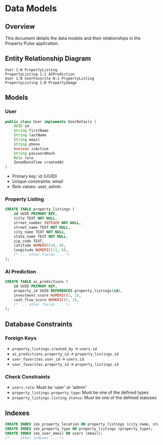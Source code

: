 # Data Models

## Overview

This document details the data models and their relationships in the Property Pulse application.

## Entity Relationship Diagram

```
User 1:N PropertyListing
PropertyListing 1:1 AIPrediction
User 1:N UserFavorite N:1 PropertyListing
PropertyListing 1:N PropertyImage
```

## Models

### User

```java
public class User implements UserDetails {
    UUID id
    String firstName
    String lastName
    String email
    String phone
    boolean isActive
    String passwordHash
    Role role
    ZonedDateTime createdAt
}
```

- Primary key: id (UUID)
- Unique constraints: email
- Role values: user, admin

### Property Listing

```sql
CREATE TABLE property_listings (
    id UUID PRIMARY KEY,
    title TEXT NOT NULL,
    street_number INTEGER NOT NULL,
    street_name TEXT NOT NULL,
    city_name TEXT NOT NULL,
    state_name TEXT NOT NULL,
    zip_code TEXT,
    latitude NUMERIC(10, 8),
    longitude NUMERIC(11, 8),
    /* ... other fields ... */
);
```

### AI Prediction

```sql
CREATE TABLE ai_predictions (
    id UUID PRIMARY KEY,
    property_id UUID REFERENCES property_listings(id),
    investment_score NUMERIC(5, 2),
    cash_flow_score NUMERIC(5, 2),
    /* ... other fields ... */
);
```

## Database Constraints

### Foreign Keys

- `property_listings.created_by` → `users.id`
- `ai_predictions.property_id` → `property_listings.id`
- `user_favorites.user_id` → `users.id`
- `user_favorites.property_id` → `property_listings.id`

### Check Constraints

- `users.role`: Must be 'user' or 'admin'
- `property_listings.property_type`: Must be one of the defined types
- `property_listings.listing_status`: Must be one of the defined statuses

## Indexes

```sql
CREATE INDEX idx_property_location ON property_listings (city_name, state_name, zip_code);
CREATE INDEX idx_property_type ON property_listings (property_type);
CREATE INDEX idx_user_email ON users (email);
/* ... other indexes ... */
```

